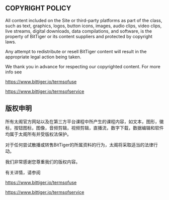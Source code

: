 ## COPYRIGHT POLICY

All content included on the Site or third-party platforms as part of the class, such as text, graphics, logos, button icons, images, audio clips, video clips, live streams, digital downloads, data compilations, and software, is the property of BitTiger or its content suppliers and protected by copyright laws. 

Any attempt to redistribute or resell BitTiger content will result in the appropriate legal action being taken.

We thank you in advance for respecting our copyrighted content. For more info see 

https://www.bittiger.io/termsofuse 

https://www.bittiger.io/termsofservice


## 版权申明

所有太阁官方网站以及在第三方平台课程中所产生的课程内容，如文本，图形，徽标，按钮图标，图像，音频剪辑，视频剪辑，直播流，数字下载，数据编辑和软件均属于太阁所有并受版权法保护。

对于任何尝试散播或转售BitTiger的所属资料的行为，太阁将采取适当的法律行动。

我们非常感谢您尊重我们的版权内容。

有关详情，请参阅 

https://www.bittiger.io/termsofuse 

https://www.bittiger.io/termsofservice

